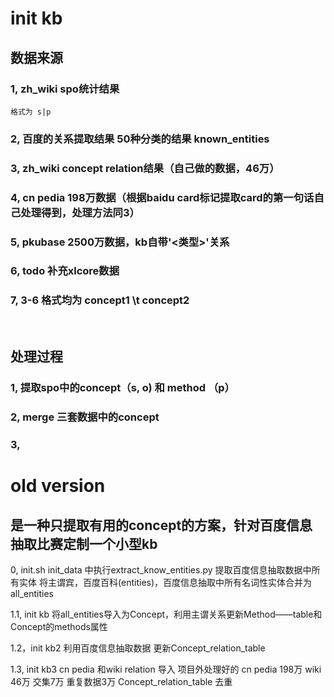 # init kb

## 数据来源

### 1, zh_wiki spo统计结果 
    格式为 s|p 
### 2, 百度的关系提取结果 50种分类的结果 known_entities

### 3, zh_wiki concept relation结果（自己做的数据，46万）
### 4, cn pedia 198万数据（根据baidu card标记提取card的第一句话自己处理得到，处理方法同3）
### 5, pkubase 2500万数据，kb自带'<类型>'关系
### 6, todo 补充xlcore数据
### 7, 3-6 格式均为 concept1 \t concept2

<br/>


## 处理过程

### 1, 提取spo中的concept（s, o) 和 method （p）
### 2, merge 三套数据中的concept
### 3, 



#
# old version
## 是一种只提取有用的concept的方案，针对百度信息抽取比赛定制一个小型kb
0, init.sh
init_data 中执行extract_know_entities.py 提取百度信息抽取数据中所有实体
将主谓宾，百度百科(entities)，百度信息抽取中所有名词性实体合并为all_entities

1.1, init kb
将all_entities导入为Concept，利用主谓关系更新Method——table和Concept的methods属性

1.2，init kb2
利用百度信息抽取数据 更新Concept_relation_table

1.3, init kb3
cn pedia 和wiki relation 导入 项目外处理好的
cn pedia 198万 wiki 46万  交集7万 重复数据3万
Concept_relation_table 去重
